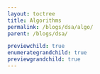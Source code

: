 ```yaml
---
layout: toctree
title: Algorithms
permalink: /blogs/dsa/algo/
parent: /blogs/dsa/

previewchild: true
enumerategrandchild: true
previewgrandchild: true
---
```

